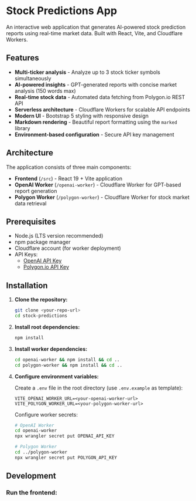 # Stock Predictions App

An interactive web application that generates AI-powered stock prediction reports using real-time market data. Built
with React, Vite, and Cloudflare Workers.

## Features

- **Multi-ticker analysis** - Analyze up to 3 stock ticker symbols simultaneously
- **AI-powered insights** - GPT-generated reports with concise market analysis (150 words max)
- **Real-time stock data** - Automated data fetching from Polygon.io REST API
- **Serverless architecture** - Cloudflare Workers for scalable API endpoints
- **Modern UI** - Bootstrap 5 styling with responsive design
- **Markdown rendering** - Beautiful report formatting using the `marked` library
- **Environment-based configuration** - Secure API key management

## Architecture

The application consists of three main components:

- **Frontend** (`/src`) - React 19 + Vite application
- **OpenAI Worker** (`/openai-worker`) - Cloudflare Worker for GPT-based report generation
- **Polygon Worker** (`/polygon-worker`) - Cloudflare Worker for stock market data retrieval

## Prerequisites

- Node.js (LTS version recommended)
- npm package manager
- Cloudflare account (for worker deployment)
- API Keys:
    - [OpenAI API Key](https://platform.openai.com/api-keys)
    - [Polygon.io API Key](https://polygon.io/)

## Installation

1. **Clone the repository:**

   ```bash
   git clone <your-repo-url>
   cd stock-predictions
   ```

2. **Install root dependencies:**

   ```bash
   npm install
   ```

3. **Install worker dependencies:**

   ```bash
   cd openai-worker && npm install && cd ..
   cd polygon-worker && npm install && cd ..
   ```

4. **Configure environment variables:**

   Create a `.env` file in the root directory (use `.env.example` as template):

   ```env
   VITE_OPENAI_WORKER_URL=<your-openai-worker-url>
   VITE_POLYGON_WORKER_URL=<your-polygon-worker-url>
   ```

   Configure worker secrets:

   ```bash
   # OpenAI Worker
   cd openai-worker
   npx wrangler secret put OPENAI_API_KEY
   
   # Polygon Worker
   cd ../polygon-worker
   npx wrangler secret put POLYGON_API_KEY
   ```

## Development

### Run the frontend:

